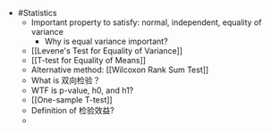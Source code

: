 - #Statistics
	- Important property to satisfy: normal, independent, equality of variance
		- Why is equal variance important?
	- [[Levene's Test for Equality of Variance]]
	- [[T-test for Equality of Means]]
	- Alternative method: [[Wilcoxon Rank Sum Test]]
	- What is 双向检验？
	- WTF is p-value, h0, and h1?
	- [[One-sample T-test]]
	- Definition of 检验效益?
	-